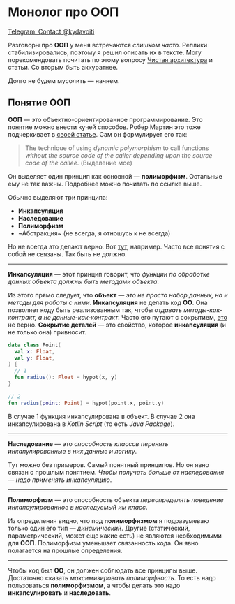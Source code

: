 # Монолог про ООП
[Telegram: Contact @kydavoiti](https://t.me/kydavoiti/76)

Разговоры про **ООП** у меня встречаются *слишком часто*. Реплики стабилизировались, поэтому я решил описать их в тексте. Могу порекомендовать почитать по этому вопросу [Чистая архитектура](https://www.litres.ru/robert-s-martin/chistaya-arhitektura-iskusstvo-razrabotki-program-39113892/?utm_source=google&utm_medium=cpc&utm_campaign=search_dsa_ohvat_f%7C2087774395&utm_term=&utm_content=375733693660%7Bphrase_id%7D_%7Bsource%7D_%7Bsource_type%7D_%7Bregion_name%7D_9047064&param_2=987239&gclid=Cj0KCQjwpf2IBhDkARIsAGVo0D3iz5U9HoTCFhrMgtmXFaXkEIOYvc6YWfqWBqqWQdzrgO72oSuZ3QwaAvvaEALw_wcB) и статьи. Со вторым быть аккуратнее. 

Долго не будем мусолить — начнем.

## Понятие ООП

**ООП** — это объектно-ориентированное программирование. Это понятие можно внести кучей способов. Робер Мартин это тоже подчеркивает в [своей статье](https://blog.cleancoder.com/uncle-bob/2018/04/13/FPvsOO.html). Сам он формулирует его так: 

> The technique of using *dynamic polymorphism* to call functions *without the source code of the caller depending upon the source code of the callee*. (Выделение мое)  

Он выделяет один принцип как основной — **полиморфизм**. Остальные ему не так важны. Подробнее можно почитать по ссылке выше.

Обычно выделяют три принципа: 
- **Инкапсуляция**
- **Наследование**
- **Полиморфизм**
- ~Абстракция~ (не всегда, я отношусь к не всегда)

Но не всегда это делают верно. Вот [тут](https://training.epam.ua/#!/News/275?lang=ru), например. Часто все понятия с собой не связаны. Так быть не должно.

- - - -

**Инкапсуляция** — этот принцип говорит, что *функции по обработке данных объекта должны быть методами объекта*. 

Из этого прямо следует, что **объект** — *это не просто набор данных, но и методы для работы с ними*. **Инкапсуляция** не делать код **ОО**. Она позволяет коду быть реализованным так, чтобы *отдавать методы-как-контракт, а не данные-как-контракт*. Часто его путают с сокрытием, [это](https://training.epam.ua/#!/News/275?lang=ru) не верно. **Сокрытие деталей** — это свойство, которое **инкапсуляция** (и не только она) привносит.

```kotlin
data class Point(
  val x: Float,
  val y: Float,
) {
  // 1
  fun radius(): Float = hypot(x, y)
}

// 2
fun radius(point: Point) = hypot(point.x, point.y)
```

В случае 1 функция инкапсулирована в объект. В случае 2 она инкапсулирована в *Kotlin Script* (то есть *Java Package*).

- - - -

**Наследование** — это *способность классов перенять инкапулированные в них данные и логику*. 

Тут можно без примеров. Самый понятный принципов. Но он явно связан с прошлым понятием. *Чтобы получать больше от наследования — надо применять инкапсуляцию*.

- - - -

**Полиморфизм** — это способность объекта *переопределять поведение инкапсулированное в наследуемый им класс*.

Из определения видно, что под **полиморфизмом** я подразумеваю только один его тип — *динамический*. Другие (статический, параметрический, может еще какие есть) не являются необходимыми для **ООП**. Полиморфизм уменьшает связанность кода.  Он явно полагается на прошлые определения.

- - - -

Чтобы код был **ОО**, он должен соблюдать все принципы выше. Достаточно сказать *максимизировать полиморфность*. То есть надо пользоваться **полиморфизмом**, а чтобы делать это надо **инкапсулировать** и **наследовать**.
